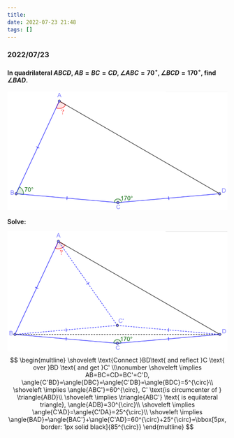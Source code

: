 ```yaml
---
title:
date: 2022-07-23 21:48
tags: []
---
```


### 2022/07/23

#### In quadrilateral $ABCD$, $AB=BC=CD, \angle{ABC}=70^{\circ}, \angle{BCD}=170^{\circ}$, find $\angle{BAD}$.

![image-20220723215356933](/assets/images/2022-07/image-20220723215356933.png)

**Solve:**

![image-20220723215514399](/assets/images/2022-07/image-20220723215206159.png)
$$
\begin{multline}
\shoveleft \text{Connect }BD\text{ and reflect }C \text{ over }BD \text{ and get }C' \\\nonumber
\shoveleft \implies AB=BC=CD=BC'=C'D, \angle{C'BD}=\angle{DBC}=\angle{C'DB}=\angle{BDC}=5^{\circ}\\
\shoveleft \implies \angle{ABC'}=60^{\circ}, C' \text{is circumcenter of } \triangle{ABD}\\
\shoveleft \implies \triangle{ABC'} \text{ is equilateral triangle}, \angle{ADB}=30^{\circ}\\
\shoveleft \implies \angle{C'AD}=\angle{C'DA}=25^{\circ}\\
\shoveleft \implies \angle{BAD}=\angle{BAC'}+\angle{C'AD}=60^{\circ}+25^{\circ}=\bbox[5px, border: 1px solid black]{85^{\circ}}
\end{multline}
$$
